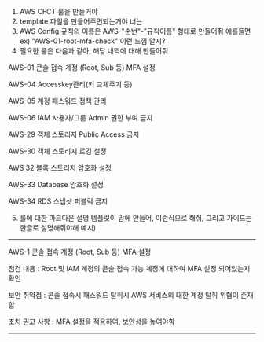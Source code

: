 1. AWS CFCT 룰을 만들거야
2. template 파일을 만들어주면되는거야 너는
3. AWS Config 규칙의 이름은 AWS-"순번"-"규칙이름" 형태로 만들어줘 예를들면
ex) "AWS-01-root-mfa-check" 이런 느낌 알지?
4. 필요한 룰은 다음과 같아, 해당 내역에 대해 만들어줘

AWS-01	큰솔 접속 계정 (Root, Sub 등) MFA 설정 


AWS-04	Accesskey관리(키 교체주기 등)


AWS-05	계정 패스워드 정책 관리


AWS-06	IAM 사용자/그룹 Admin 권한 부여 금지


AWS-29 객체 스토리지 Public Access 금지


AWS-30 객체 스토리지 로깅 설정


AWS 32 블록 스토리지 암호화 설정


AWS-33 Database 암호화 설정


AWS-34 RDS 스냅샷 퍼블릭 금지


5. 룰에 대한 마크다운 설명 템플릿이 맘에 안들어, 이런식으로 해줘, 그리고 가이드는 한글로 설명해줘야해
예시)
-----
AWS-1 콘솔 접속 계정 (Root, Sub 등) MFA 설정


점검 내용 : Root 및 IAM 계정의 콘솔 접속 가능 계정에 대하여 MFA 설정 되어있는지 확인


보안 취약점 : 콘솔 접속시 패스워드 탈취시 AWS 서비스의 대한 계정 탈취 위협이 존재함


조치 권고 사항 : MFA 설정을 적용하여, 보안성을 높여야함


-----
